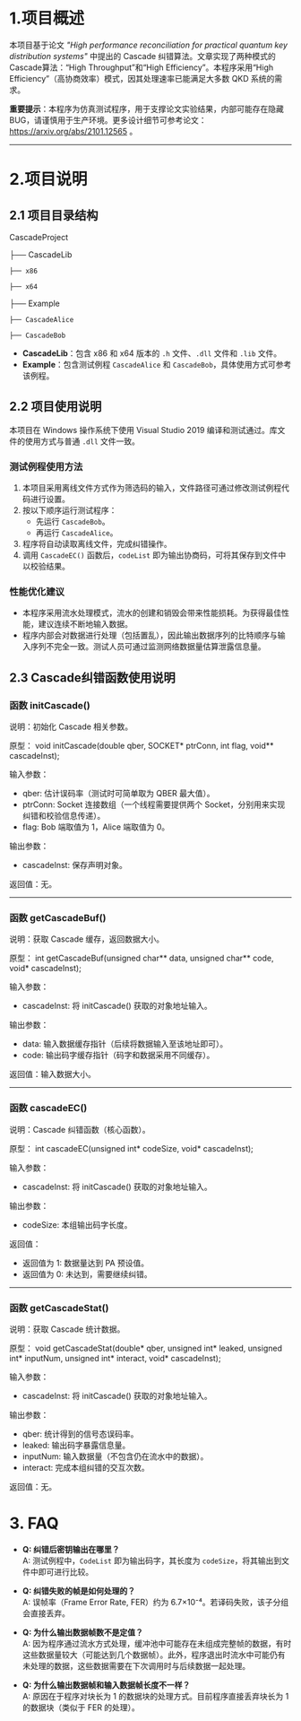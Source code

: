 # 1.项目概述

本项目基于论文 *"High performance reconciliation for practical quantum key distribution systems"* 中提出的 Cascade 纠错算法。文章实现了两种模式的Cascade算法：“High Throughput”和“High Efficiency”。本程序采用“High Efficiency”（高协商效率）模式，因其处理速率已能满足大多数 QKD 系统的需求。

**重要提示**：本程序为仿真测试程序，用于支撑论文实验结果，内部可能存在隐藏 BUG，请谨慎用于生产环境。更多设计细节可参考论文：https://arxiv.org/abs/2101.12565 。

---

# 2.项目说明

## 2.1 项目目录结构

CascadeProject

├── CascadeLib

    ├── x86

    ├── x64

├── Example

    ├── CascadeAlice

    ├── CascadeBob

   
- **CascadeLib**：包含 x86 和 x64 版本的 `.h` 文件、`.dll` 文件和 `.lib` 文件。
- **Example**：包含测试例程 `CascadeAlice` 和 `CascadeBob`，具体使用方式可参考该例程。

## 2.2 项目使用说明

本项目在 Windows 操作系统下使用 Visual Studio 2019 编译和测试通过。库文件的使用方式与普通 `.dll` 文件一致。

### 测试例程使用方法

1. 本项目采用离线文件方式作为筛选码的输入，文件路径可通过修改测试例程代码进行设置。
2. 按以下顺序运行测试程序：
   - 先运行 `CascadeBob`。
   - 再运行 `CascadeAlice`。
3. 程序将自动读取离线文件，完成纠错操作。
4. 调用 `CascadeEC()` 函数后，`codeList` 即为输出协商码，可将其保存到文件中以校验结果。

### 性能优化建议

- 本程序采用流水处理模式，流水的创建和销毁会带来性能损耗。为获得最佳性能，建议连续不断地输入数据。
- 程序内部会对数据进行处理（包括置乱），因此输出数据序列的比特顺序与输入序列不完全一致。测试人员可通过监测网络数据量估算泄露信息量。

## 2.3 Cascade纠错函数使用说明

### 函数 initCascade()

说明：初始化 Cascade 相关参数。

原型：
void initCascade(double qber, SOCKET* ptrConn, int flag, void** cascadeInst);

输入参数：
- qber: 估计误码率（测试时可简单取为 QBER 最大值）。
- ptrConn: Socket 连接数组（一个线程需要提供两个 Socket，分别用来实现纠错和校验信息传递）。
- flag: Bob 端取值为 1，Alice 端取值为 0。

输出参数：
- cascadeInst: 保存声明对象。

返回值：无。

---

### 函数 getCascadeBuf()

说明：获取 Cascade 缓存，返回数据大小。

原型：
int getCascadeBuf(unsigned char** data, unsigned char** code, void* cascadeInst);

输入参数：
- cascadeInst: 将 initCascade() 获取的对象地址输入。

输出参数：
- data: 输入数据缓存指针（后续将数据输入至该地址即可）。
- code: 输出码字缓存指针（码字和数据采用不同缓存）。

返回值：输入数据大小。

---

### 函数 cascadeEC()

说明：Cascade 纠错函数（核心函数）。

原型：
int cascadeEC(unsigned int* codeSize, void* cascadeInst);

输入参数：
- cascadeInst: 将 initCascade() 获取的对象地址输入。

输出参数：
- codeSize: 本组输出码字长度。

返回值：
- 返回值为 1: 数据量达到 PA 预设值。
- 返回值为 0: 未达到，需要继续纠错。

---

### 函数 getCascadeStat()

说明：获取 Cascade 统计数据。

原型：
void getCascadeStat(double* qber, unsigned int* leaked, unsigned int* inputNum, unsigned int* interact, void* cascadeInst);

输入参数：
- cascadeInst: 将 initCascade() 获取的对象地址输入。

输出参数：
- qber: 统计得到的信号态误码率。
- leaked: 输出码字暴露信息量。
- inputNum: 输入数据量（不包含仍在流水中的数据）。
- interact: 完成本组纠错的交互次数。

返回值：无。

# 3. FAQ

- **Q: 纠错后密钥输出在哪里？**  
  A: 测试例程中，`CodeList` 即为输出码字，其长度为 `codeSize`，将其输出到文件中即可进行比较。

- **Q: 纠错失败的帧是如何处理的？**  
  A: 误帧率（Frame Error Rate, FER）约为 6.7×10⁻⁴。若译码失败，该子分组会直接丢弃。

- **Q: 为什么输出数据帧数不是定值？**  
  A: 因为程序通过流水方式处理，缓冲池中可能存在未组成完整帧的数据，有时这些数据量较大（可能达到几个数据帧）。此外，程序退出时流水中可能仍有未处理的数据，这些数据需要在下次调用时与后续数据一起处理。

- **Q: 为什么输出数据帧和输入数据帧长度不一样？**  
  A: 原因在于程序对块长为 1 的数据块的处理方式。目前程序直接丢弃块长为 1 的数据块（类似于 FER 的处理）。
